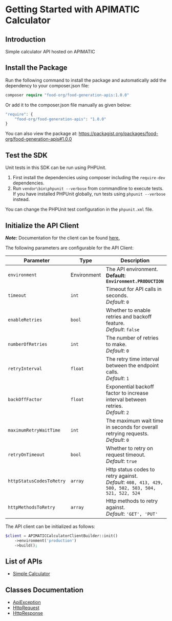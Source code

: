
# Getting Started with APIMATIC Calculator

## Introduction

Simple calculator API hosted on APIMATIC

## Install the Package

Run the following command to install the package and automatically add the dependency to your composer.json file:

```php
composer require "food-org/food-generation-apis:1.0.0"
```

Or add it to the composer.json file manually as given below:

```php
"require": {
    "food-org/food-generation-apis": "1.0.0"
}
```

You can also view the package at:
https://packagist.org/packages/food-org/food-generation-apis#1.0.0

## Test the SDK

Unit tests in this SDK can be run using PHPUnit.

1. First install the dependencies using composer including the `require-dev` dependencies.
2. Run `vendor\bin\phpunit --verbose` from commandline to execute tests. If you have installed PHPUnit globally, run tests using `phpunit --verbose` instead.

You can change the PHPUnit test configuration in the `phpunit.xml` file.

## Initialize the API Client

**_Note:_** Documentation for the client can be found [here.](https://www.github.com/git-fudge/foodPhp/tree/1.0.0/doc/client.md)

The following parameters are configurable for the API Client:

| Parameter | Type | Description |
|  --- | --- | --- |
| `environment` | Environment | The API environment. <br> **Default: `Environment.PRODUCTION`** |
| `timeout` | `int` | Timeout for API calls in seconds.<br>*Default*: `0` |
| `enableRetries` | `bool` | Whether to enable retries and backoff feature.<br>*Default*: `false` |
| `numberOfRetries` | `int` | The number of retries to make.<br>*Default*: `0` |
| `retryInterval` | `float` | The retry time interval between the endpoint calls.<br>*Default*: `1` |
| `backOffFactor` | `float` | Exponential backoff factor to increase interval between retries.<br>*Default*: `2` |
| `maximumRetryWaitTime` | `int` | The maximum wait time in seconds for overall retrying requests.<br>*Default*: `0` |
| `retryOnTimeout` | `bool` | Whether to retry on request timeout.<br>*Default*: `true` |
| `httpStatusCodesToRetry` | `array` | Http status codes to retry against.<br>*Default*: `408, 413, 429, 500, 502, 503, 504, 521, 522, 524` |
| `httpMethodsToRetry` | `array` | Http methods to retry against.<br>*Default*: `'GET', 'PUT'` |

The API client can be initialized as follows:

```php
$client = APIMATICCalculatorClientBuilder::init()
    ->environment('production')
    ->build();
```

## List of APIs

* [Simple Calculator](https://www.github.com/git-fudge/foodPhp/tree/1.0.0/doc/controllers/simple-calculator.md)

## Classes Documentation

* [ApiException](https://www.github.com/git-fudge/foodPhp/tree/1.0.0/doc/api-exception.md)
* [HttpRequest](https://www.github.com/git-fudge/foodPhp/tree/1.0.0/doc/http-request.md)
* [HttpResponse](https://www.github.com/git-fudge/foodPhp/tree/1.0.0/doc/http-response.md)

